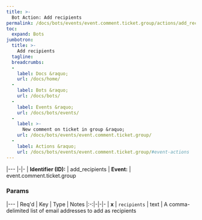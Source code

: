 ```yaml
---
title: >-
  Bot Action: Add recipients
permalink: /docs/bots/events/event.comment.ticket.group/actions/add_recipients/
toc:
  expand: Bots
jumbotron:
  title: >-
    Add recipients
  tagline: 
  breadcrumbs:
  -
    label: Docs &raquo;
    url: /docs/home/
  -
    label: Bots &raquo;
    url: /docs/bots/
  -
    label: Events &raquo;
    url: /docs/bots/events/
  -
    label: >-
      New comment on ticket in group &raquo;
    url: /docs/bots/events/event.comment.ticket.group/
  -
    label: Actions &raquo;
    url: /docs/bots/events/event.comment.ticket.group/#event-actions
---
```


|---
|-|-
| **Identifier (ID):** | add_recipients
| **Event:** | event.comment.ticket.group

### Params

|---
| Req'd | Key | Type | Notes
|:-:|-|-|-
| **x** | `recipients` | text | A comma-delimited list of email addresses to add as recipients
